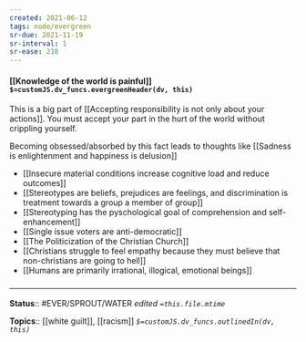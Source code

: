 ```yaml
---
created: 2021-06-12
tags: node/evergreen
sr-due: 2021-11-19
sr-interval: 1
sr-ease: 218
---
```


#### [[Knowledge of the world is painful]] `$=customJS.dv_funcs.evergreenHeader(dv, this)`

This is a big part of [[Accepting responsibility is not only about your actions]]. You must accept your part in the hurt of the world without crippling yourself.

Becoming obsessed/absorbed by this fact leads to thoughts like [[Sadness is enlightenment and happiness is delusion]]

- [[Insecure material conditions increase cognitive load and reduce outcomes]]
- [[Stereotypes are beliefs, prejudices are feelings, and discrimination is treatment towards a group a member of group]]
- [[Stereotyping has the pyschological goal of comprehension and self-enhancement]]
- [[Single issue voters are anti-democratic]]
- [[The Politicization of the Christian Church]]
- [[Christians struggle to feel empathy because they must believe that non-christians are going to hell]]
- [[Humans are primarily irrational, illogical, emotional beings]]

### <hr class="footnote"/>

**Status**:: #EVER/SPROUT/WATER 
*edited `=this.file.mtime`*

**Topics**:: [[white guilt]], [[racism]] 
*`$=customJS.dv_funcs.outlinedIn(dv, this)`*
